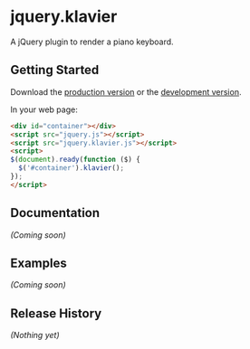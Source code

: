 # jquery.klavier

A jQuery plugin to render a piano keyboard.

## Getting Started

Download the [production version][min] or the [development version][max].

[min]: https://raw.github.com/ahelmberger/jquery.klavier/master/dist/jquery.klavier.min.js
[max]: https://raw.github.com/ahelmberger/jquery.klavier/master/dist/jquery.klavier.js

In your web page:

```html
<div id="container"></div>
<script src="jquery.js"></script>
<script src="jquery.klavier.js"></script>
<script>
$(document).ready(function ($) {
  $('#container').klavier();
});
</script>
```

## Documentation
_(Coming soon)_

## Examples
_(Coming soon)_

## Release History
_(Nothing yet)_
